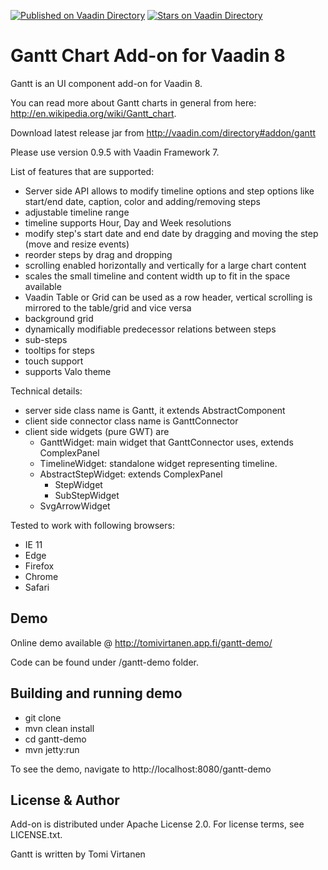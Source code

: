 [![Published on Vaadin  Directory](https://img.shields.io/badge/Vaadin%20Directory-published-00b4f0.svg)](https://vaadin.com/directory/component/gantt)
[![Stars on Vaadin Directory](https://img.shields.io/vaadin-directory/star/gantt.svg)](https://vaadin.com/directory/component/gantt)

# Gantt Chart Add-on for Vaadin 8

Gantt is an UI component add-on for Vaadin 8.

You can read more about Gantt charts in general from here: http://en.wikipedia.org/wiki/Gantt_chart. 

Download latest release jar from http://vaadin.com/directory#addon/gantt

Please use version 0.9.5 with Vaadin Framework 7.

List of features that are supported:
* Server side API allows to modify timeline options and step options like start/end date, caption, color and adding/removing steps
* adjustable timeline range
* timeline supports Hour, Day and Week resolutions 
* modify step's start date and end date by dragging and moving the step (move and resize events)
* reorder steps by drag and dropping 
* scrolling enabled horizontally and vertically for a large chart content
* scales the small timeline and content width up to fit in the space available
* Vaadin Table or Grid can be used as a row header, vertical scrolling is mirrored to the table/grid and vice versa
* background grid
* dynamically modifiable predecessor relations between steps
* sub-steps
* tooltips for steps
* touch support
* supports Valo theme

Technical details:
* server side class name is Gantt, it extends AbstractComponent
* client side connector class name is GanttConnector
* client side widgets (pure GWT) are 
	* GanttWidget: main widget that GanttConnector uses, extends ComplexPanel
	* TimelineWidget: standalone widget representing timeline.
	* AbstractStepWidget: extends ComplexPanel
		* StepWidget
		* SubStepWidget
	* SvgArrowWidget

Tested to work with following browsers: 
* IE 11
* Edge
* Firefox
* Chrome
* Safari


## Demo

Online demo available @ http://tomivirtanen.app.fi/gantt-demo/

Code can be found under /gantt-demo folder.

## Building and running demo

* git clone <url of the Gantt repository>
* mvn clean install
* cd gantt-demo
* mvn jetty:run

To see the demo, navigate to http://localhost:8080/gantt-demo


## License & Author

Add-on is distributed under Apache License 2.0. For license terms, see LICENSE.txt.

Gantt is written by Tomi Virtanen

